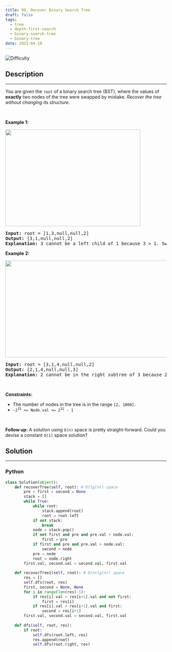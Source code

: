 ```yaml
---
title: 99. Recover Binary Search Tree
draft: false
tags: 
  - tree
  - depth-first-search
  - binary-search-tree
  - binary-tree
date: 2022-04-19
---
```


![Difficulty](https://img.shields.io/badge/Difficulty-Medium-blue.svg)

## Description

---
<p>You are given the <code>root</code> of a binary search tree (BST), where the values of <strong>exactly</strong> two nodes of the tree were swapped by mistake. <em>Recover the tree without changing its structure</em>.</p>

<p>&nbsp;</p>
<p><strong class="example">Example 1:</strong></p>
<img alt="" src="https://assets.leetcode.com/uploads/2020/10/28/recover1.jpg" style="width: 422px; height: 302px;" />
<pre>
<strong>Input:</strong> root = [1,3,null,null,2]
<strong>Output:</strong> [3,1,null,null,2]
<strong>Explanation:</strong> 3 cannot be a left child of 1 because 3 &gt; 1. Swapping 1 and 3 makes the BST valid.
</pre>

<p><strong class="example">Example 2:</strong></p>
<img alt="" src="https://assets.leetcode.com/uploads/2020/10/28/recover2.jpg" style="width: 581px; height: 302px;" />
<pre>
<strong>Input:</strong> root = [3,1,4,null,null,2]
<strong>Output:</strong> [2,1,4,null,null,3]
<strong>Explanation:</strong> 2 cannot be in the right subtree of 3 because 2 &lt; 3. Swapping 2 and 3 makes the BST valid.
</pre>

<p>&nbsp;</p>
<p><strong>Constraints:</strong></p>

<ul>
	<li>The number of nodes in the tree is in the range <code>[2, 1000]</code>.</li>
	<li><code>-2<sup>31</sup> &lt;= Node.val &lt;= 2<sup>31</sup> - 1</code></li>
</ul>

<p>&nbsp;</p>
<strong>Follow up:</strong> A solution using <code>O(n)</code> space is pretty straight-forward. Could you devise a constant <code>O(1)</code> space solution?

## Solution

---
### Python
``` py title='recover-binary-search-tree'
class Solution(object): 
    def recoverTree(self, root): # O(lg(n)) space
        pre = first = second = None
        stack = []
        while True:
            while root:
                stack.append(root)
                root = root.left
            if not stack:
                break
            node = stack.pop()
            if not first and pre and pre.val > node.val:
                first = pre
            if first and pre and pre.val > node.val:
                second = node
            pre = node
            root = node.right
        first.val, second.val = second.val, first.val
        
    def recoverTree1(self, root): # O(n+lg(n)) space  
        res = []
        self.dfs(root, res)
        first, second = None, None
        for i in range(len(res)-1):
            if res[i].val > res[i+1].val and not first:
                first = res[i]
            if res[i].val > res[i+1].val and first:
                second = res[i+1]
        first.val, second.val = second.val, first.val
        
    def dfs(self, root, res):
        if root:
            self.dfs(root.left, res)
            res.append(root)
            self.dfs(root.right, res)

```

